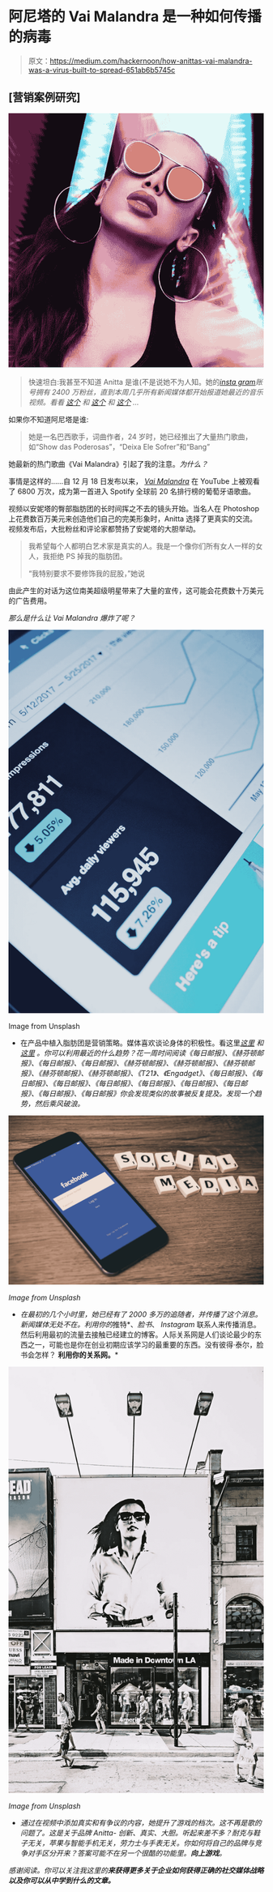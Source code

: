 # 阿尼塔的 Vai Malandra 是一种如何传播的病毒

> 原文：<https://medium.com/hackernoon/how-anittas-vai-malandra-was-a-virus-built-to-spread-651ab6b5745c>

## [营销案例研究]

![](img/06a05be0e2ba09e92c9d065ba4f66ab0.png)

> 快速坦白:我甚至不知道 Anitta 是谁(不是说她不为人知。她的[*insta gram*](https://www.instagram.com/anitta/)*账号拥有 2400 万粉丝，直到本周几乎所有新闻媒体都开始报道她最近的音乐视频。看看* [*这个*](http://dailym.ai/2Dukx8O) *和* [*这个*](https://www.theguardian.com/world/2017/dec/21/anitta-vai-malandra-race-sexist-abuse-appropriation) *和* [*这个*](http://gente.ig.com.br/colunas/2017-12-25/anitta-celulite-bastidores.html) *…*

如果你不知道阿尼塔是谁:

> 她是一名巴西歌手，词曲作者，24 岁时，她已经推出了大量热门歌曲，如“Show das Poderosas”，“Deixa Ele Sofrer”和“Bang”

她最新的热门歌曲《Vai Malandra》引起了我的注意。*为什么？*

事情是这样的……自 12 月 18 日发布以来， [*Vai Malandra*](https://g.co/kgs/MxyMzu) 在 YouTube 上被观看了 6800 万次，成为第一首进入 Spotify 全球前 20 名排行榜的葡萄牙语歌曲。

视频以安妮塔的臀部脂肪团的长时间挥之不去的镜头开始。当名人在 Photoshop 上花费数百万美元来创造他们自己的完美形象时，Anitta 选择了更真实的交流。视频发布后，大批粉丝和评论家都赞扬了安妮塔的大胆举动。

> 我希望每个人都明白艺术家是真实的人。我是一个像你们所有女人一样的女人，我拒绝 PS 掉我的脂肪团。
> 
> “我特别要求不要修饰我的屁股，”她说

由此产生的对话为这位南美超级明星带来了大量的宣传，这可能会花费数十万美元的广告费用。

*那么是什么让 Vai Malandra 爆炸了呢？*

![](img/01166d69c4723a284591142be5d81d06.png)

Image from Unsplash

*   在产品中植入脂肪团是营销策略。媒体喜欢谈论身体的积极性。看这里[](http://www.instyle.com/reviews-coverage/social-media/body-positive-influencers-instagram-follow)*[*这里*](https://www.self.com/story/iskra-lawrence-modeling-poses-social-media) 和 [*这里*](http://www.goodhousekeeping.com/beauty/news/a43726/confident-teen-doesnt-shave-body/) 。你可以利用最近的什么趋势？花一周时间阅读《每日邮报》、《赫芬顿邮报》、《每日邮报》、《每日邮报》、《赫芬顿邮报》、《赫芬顿邮报》、《赫芬顿邮报》、《赫芬顿邮报》、《赫芬顿邮报》、《T21》、《Engadget》、《每日邮报》、《每日邮报》、《每日邮报》、《每日邮报》、《每日邮报》、《每日邮报》、《每日邮报》、《每日邮报》、《每日邮报》你会发现类似的故事被反复提及。发现一个趋势，然后乘风破浪。*

*![](img/756fe5b35f6cf0e877be781f9dc6721d.png)*

*Image from Unsplash*

*   *在最初的几个小时里，她已经有了 2000 多万的追随者，并传播了这个消息。新闻媒体无处不在。利用你的*推特*、*脸书*、 *Instagram* 联系人来传播消息。然后利用最初的流量去接触已经建立的博客。人际关系网是人们谈论最少的东西之一，可能也是你在创业初期应该学习的最重要的东西。没有彼得·泰尔，脸书会怎样？ **利用你的关系网。***

*![](img/bb2f28874c48fd05cf94b2bfda3b302d.png)*

*Image from Unsplash*

*   *通过在视频中添加真实和有争议的内容，她提升了游戏的档次。这不再是歌的问题了。这是关于品牌 Anitta- *创新、真实、大胆*。听起来差不多？*耐克*与鞋子无关，*苹果*与智能手机无关，*劳力士*与手表无关。你如何将自己的品牌与竞争对手区分开来？答案可能不在另一个很酷的功能里。**向上游戏**。*

**感谢阅读*。你可以关注我这里的[](/@abhishekkumar_10114)****来获得更多关于企业如何获得正确的社交媒体战略以及你可以从中学到什么的文章。*****